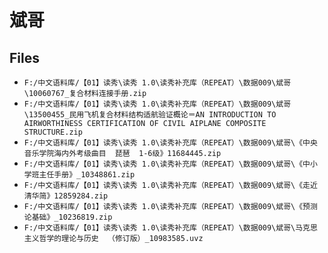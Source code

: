 # 斌哥

## Files

- `F:/中文语料库/【01】读秀\读秀 1.0\读秀补充库（REPEAT）\数据009\斌哥\10060767_复合材料连接手册.zip`
- `F:/中文语料库/【01】读秀\读秀 1.0\读秀补充库（REPEAT）\数据009\斌哥\13500455_民用飞机复合材料结构适航验证概论＝AN INTRODUCTION TO AIRWORTHINESS CERTIFICATION OF CIVIL AIPLANE COMPOSITE STRUCTURE.zip`
- `F:/中文语料库/【01】读秀\读秀 1.0\读秀补充库（REPEAT）\数据009\斌哥\《中央音乐学院海内外考级曲目  琵琶  1-6级》11684445.zip`
- `F:/中文语料库/【01】读秀\读秀 1.0\读秀补充库（REPEAT）\数据009\斌哥\《中小学班主任手册》_10348861.zip`
- `F:/中文语料库/【01】读秀\读秀 1.0\读秀补充库（REPEAT）\数据009\斌哥\《走近清华简》12859284.zip`
- `F:/中文语料库/【01】读秀\读秀 1.0\读秀补充库（REPEAT）\数据009\斌哥\《预测论基础》_10236819.zip`
- `F:/中文语料库/【01】读秀\读秀 1.0\读秀补充库（REPEAT）\数据009\斌哥\马克思主义哲学的理论与历史  （修订版）_10983585.uvz`
